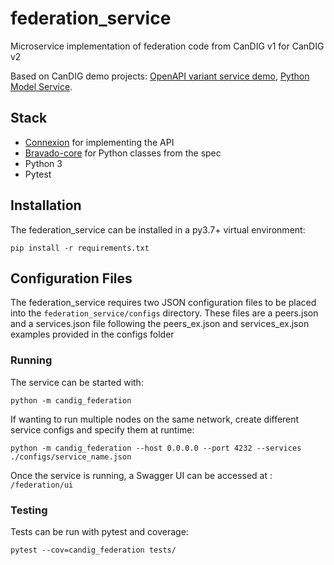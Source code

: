 # federation_service
Microservice implementation of federation code from CanDIG v1 for CanDIG v2

Based on CanDIG demo projects: [OpenAPI variant service demo](https://github.com/ljdursi/openapi_calls_example), [Python Model Service](https://github.com/CanDIG/python_model_service).


## Stack

- [Connexion](https://github.com/zalando/connexion) for implementing the API
- [Bravado-core](https://github.com/Yelp/bravado-core) for Python classes from the spec
- Python 3
- Pytest

## Installation

The federation_service can be installed in a py3.7+ virtual environment:

```
pip install -r requirements.txt
```

## Configuration Files

The federation_service requires two JSON configuration files to be
placed into the `federation_service/configs` directory. These files are
a peers.json and a services.json file following the peers_ex.json 
and services_ex.json examples provided in the configs folder

### Running

The service can be started with:

```
python -m candig_federation
```

If wanting to run multiple nodes on the same network, create different
service configs and specify them at runtime:

```
python -m candig_federation --host 0.0.0.0 --port 4232 --services ./configs/service_name.json
```

Once the service is running, a Swagger UI can be accessed at : `/federation/ui`


### Testing

Tests can be run with pytest and coverage:

```pytest --cov=candig_federation tests/```
